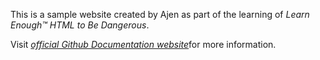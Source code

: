 <!-- #Sample_website README markdown page -->

This is a sample website created by Ajen as part of the learning of *Learn Enough™ HTML to Be Dangerous*.

Visit [*official Github Documentation website*](https://docs.github.com/en)for more information.
